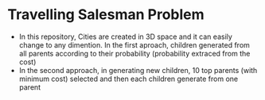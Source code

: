 # Travelling Salesman Problem

* In this repository, Cities are created in 3D space and it can easily change to any dimention.
In the first aproach, children generated from all parents according to their probability (probability extraced from the cost)
* In the second approach, in generating new children, 10 top parents (with minimum cost) selected and then each children generate from one parent 